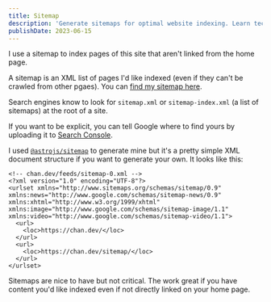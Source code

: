 ```yaml
---
title: Sitemap
description: 'Generate sitemaps for optimal website indexing. Learn techniques to aid search engines in discovering and indexing your public (and hidden) pages.'
publishDate: 2023-06-15
---
```


I use a sitemap to index pages of this site that aren't linked from the home page.

A sitemap is an XML list of pages I'd like indexed (even if they can't be crawled from other pgaes).
You can [find my sitemap here](https://chan.dev/sitemap-0.xml).

Search engines know to look for `sitemap.xml` or `sitemap-index.xml` (a list of sitemaps) at the root of a site.

If you want to be explicit, you can tell Google where to find yours by uploading it to [Search Console](https://search.google.com/search-console/sitemaps).

I used [`@astrojs/sitemap`](https://docs.astro.build/en/guides/integrations-guide/sitemap/) to generate mine but it's a pretty simple XML document structure if you want to generate your own.
It looks like this:

```
<!-- chan.dev/feeds/sitemap-0.xml -->
<?xml version="1.0" encoding="UTF-8"?>
<urlset xmlns="http://www.sitemaps.org/schemas/sitemap/0.9" xmlns:news="http://www.google.com/schemas/sitemap-news/0.9" xmlns:xhtml="http://www.w3.org/1999/xhtml" xmlns:image="http://www.google.com/schemas/sitemap-image/1.1" xmlns:video="http://www.google.com/schemas/sitemap-video/1.1">
  <url>
    <loc>https://chan.dev/</loc>
  </url>
  <url>
    <loc>https://chan.dev/sitemap/</loc>
  </url>
</urlset>
```

Sitemaps are nice to have but not critical.
The work great if you have content you'd like indexed even if not directly linked on your home page.
